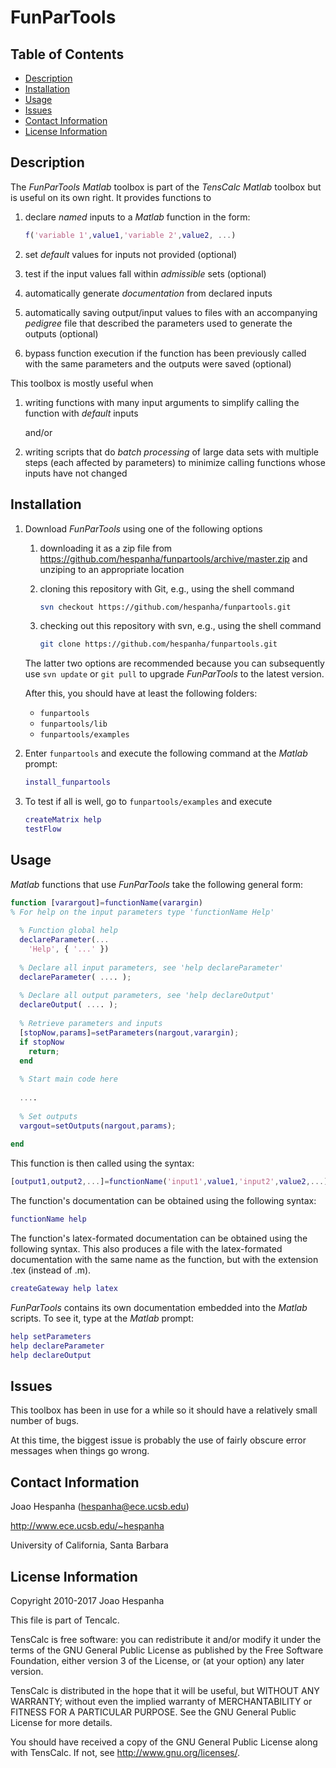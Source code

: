 # FunParTools

## Table of Contents

* [Description](#description)
* [Installation](#installation)
* [Usage](#usage)
* [Issues](#issues)
* [Contact Information](#contact-information)
* [License Information](#license-information)

## Description

The *FunParTools* *Matlab* toolbox is part of the *TensCalc* *Matlab*
toolbox but is useful on its own right. It provides functions to

1. declare *named* inputs to a *Matlab* function in the form:

	```matlab
	f('variable 1',value1,'variable 2',value2, ...)
	```

2. set *default* values for inputs not provided (optional)

3. test if the input values fall within *admissible* sets (optional)

4. automatically generate *documentation* from declared inputs

5. automatically saving output/input values to files with an
   accompanying *pedigree* file that described the parameters used to
   generate the outputs (optional)

6. bypass function execution if the function has been previously
   called with the same parameters and the outputs were saved
   (optional)

This toolbox is mostly useful when 

1. writing functions with many input arguments to simplify calling the
   function with *default* inputs
   
	and/or

2. writing scripts that do *batch processing* of large data sets with
   multiple steps (each affected by parameters) to minimize calling
   functions whose inputs have not changed

## Installation

1. Download *FunParTools* using one of the following options

	1. downloading it as a zip file from
		https://github.com/hespanha/funpartools/archive/master.zip
 	   and unziping to an appropriate location

	2. cloning this repository with Git, e.g., using the shell command
	   ```sh
	   svn checkout https://github.com/hespanha/funpartools.git
	   ```
	  
	3. checking out this repository with svn, e.g., using the shell command
	   ```sh
       git clone https://github.com/hespanha/funpartools.git
       ```

	The latter two options are recommended because you can
    subsequently use `svn update` or `git pull` to upgrade
    *FunParTools* to the latest version.

	After this, you should have at least the following folders:

	* `funpartools`
	* `funpartools/lib`
    * `funpartools/examples`

2. Enter `funpartools` and execute the following command at the *Matlab* prompt:

	```matlab
	install_funpartools
	```

3. To test if all is well, go to `funpartools/examples` and execute

	```matlab
	createMatrix help
	testFlow
	```

## Usage

*Matlab* functions that use *FunParTools* take the following general form:

```matlab
function [varargout]=functionName(varargin)
% For help on the input parameters type 'functionName Help'
    
  % Function global help
  declareParameter(...
    'Help', { '...' })
    
  % Declare all input parameters, see 'help declareParameter'
  declareParameter( .... );
    
  % Declare all output parameters, see 'help declareOutput'
  declareOutput( .... );
    
  % Retrieve parameters and inputs
  [stopNow,params]=setParameters(nargout,varargin);
  if stopNow
    return;
  end
    
  % Start main code here
    
  ....
    
  % Set outputs
  vargout=setOutputs(nargout,params);
    
end
```

This function is then called using the syntax:

``` matlab
[output1,output2,...]=functionName('input1',value1,'input2',value2,...);
```

The function's documentation can be obtained using the following syntax:

``` matlab
functionName help
```

The function's latex-formated documentation can be obtained using the
following syntax. This also produces a file with the latex-formated
documentation with the same name as the function, but with the
extension .tex (instead of .m).

``` matlab
createGateway help latex
```

*FunParTools* contains its own documentation embedded into the *Matlab*
scripts. To see it, type at the *Matlab* prompt:

``` matlab
help setParameters
help declareParameter
help declareOutput
```

## Issues

This toolbox has been in use for a while so it should have a
relatively small number of bugs.

At this time, the biggest issue is probably the use of fairly obscure
error messages when things go wrong.

## Contact Information

Joao Hespanha (hespanha@ece.ucsb.edu)

http://www.ece.ucsb.edu/~hespanha

University of California, Santa Barbara
	
## License Information

Copyright 2010-2017 Joao Hespanha

This file is part of Tencalc.

TensCalc is free software: you can redistribute it and/or modify it
under the terms of the GNU General Public License as published by the
Free Software Foundation, either version 3 of the License, or (at your
option) any later version.

TensCalc is distributed in the hope that it will be useful, but
WITHOUT ANY WARRANTY; without even the implied warranty of
MERCHANTABILITY or FITNESS FOR A PARTICULAR PURPOSE.  See the GNU
General Public License for more details.

You should have received a copy of the GNU General Public License
along with TensCalc.  If not, see <http://www.gnu.org/licenses/>.


